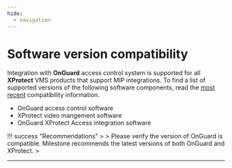 ```yaml
---
hide:
  - navigation
---
```

# Software version compatibility

Integration with **OnGuard** access control system is supported for all **XProtect** VMS products that support MIP integrations. To find  a list of supported versions of the following software components, read the [most recent](https://download.milestonesys.com/lenels2xpa/) compatibility information.

+ OnGuard access control software
+ XProtect video mangement software
+ OnGuard XProtect Access integration software 

!!! success "Recommendations"
    >
    >   Please verify the version of OnGuard  is compatible. Milestone recommends the latest versions of both OnGuard and XProtect.
    >
***


